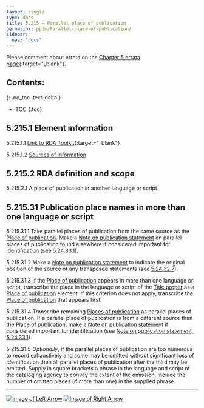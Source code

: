 ```yaml
---
layout: single
type: docs
title: 5.215 — Parallel place of publication
permalink: ppdm/Parallel-place-of-publication/
sidebar:
  nav: "docs"
---
```


Please comment about errata on the [Chapter 5 errata page](https://docs.google.com/document/d/14roAt0euvJ-x_AboSVoOcMhDLkXYSk35-btRO8xgKZI/edit#heading=h.qojx0lqnierg){:target="_blank"}.

## Contents:
{: .no_toc .text-delta }

- TOC
{:toc}

## 5.215.1 Element information

<a name="5.215.1.1">5.215.1.1</a> [Link to RDA Toolkit](https://beta.rdatoolkit.org/Content/Index?externalId=en-US_ala-5e38f1d4-17a1-3ff9-a1c8-eacbfd04e68e){:target="_blank"}

<a name="5.215.1.2">5.215.1.2</a> [Sources of information](/DCRMR/ppdm/#5011-sources-of-information)

## 5.215.2 RDA definition and scope

<a name="5.215.2.1">5.215.2.1</a> A place of publication in another language or script.

## 5.215.31 Publication place names in more than one language or script

<a name="5.215.31.1">5.215.31.1</a> Take parallel places of publication from the same source as the [Place of publication](/DCRMR/ppdm/Place-of-publication/). Make a [Note on publication statement](/DCRMR/ppdm/Note-on-publication-statement/) on parallel places of publication found elsewhere if considered important for identification (see [5.24.33.1](/DCRMR/ppdm/Note-on-publication-statement/#5.24.33.1)).

<a name="5.215.31.2">5.215.31.2</a> Make a [Note on publication statement](/DCRMR/ppdm/Note-on-publication-statement/) to indicate the original position of the source of any transposed statements (see [5.24.32.7](/DCRMR/ppdm/Note-on-publication-statement/#5.24.32.7)).

<a name="5.215.31.3">5.215.31.3</a> If the [Place of publication](/DCRMR/ppdm/Place-of-publication/) appears in more than one language or script, transcribe the place in the language or script of the [Title proper](/DCRMR/title/Title-proper/) as a [Place of publication](/DCRMR/ppdm/Place-of-publication/) element.  If this criterion does not apply, transcribe the [Place of publication](/DCRMR/ppdm/Place-of-publication/) that appears first.

<a name="5.215.31.4">5.215.31.4</a> Transcribe remaining [Places of publication](/DCRMR/ppdm/Place-of-publication/) as parallel places of publication.  If a parallel place of publication is from a different source than the [Place of publication](/DCRMR/ppdm/Place-of-publication/), make a [Note on publication statement](/DCRMR/ppdm/Note-on-publication-statement/) if considered important for identification (see [Note on publication statement, 5.24.33.1](/DCRMR/ppdm/Note-on-publication-statement/#5.24.33.1)).

<a name="5.215.31.5">5.215.31.5</a> *Optionally*, if the parallel places of publication are too numerous to record exhaustively and some may be omitted without significant loss of identification then all parallel places of publication after the third may be omitted. Supply in square brackets a phrase in the language and script of the cataloging agency to convey the extent of the omission. Include the number of omitted places (if more than one) in the supplied phrase.

---

[![Image of Left Arrow](https://rbms-bsc.github.io/DCRMR/assets/pictures/navigation/Arrow_Left.png "5.21 — Place of publication")](/DCRMR/ppdm/Place-of-publication/) [![Image of Right Arrow](https://rbms-bsc.github.io/DCRMR/assets/pictures/navigation/Arrow_Right.png "5.22 — Name of publisher")](/DCRMR/ppdm/Name-of-publisher/)
